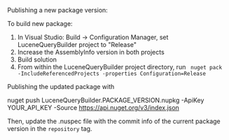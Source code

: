 Publishing a new package version:

To build new package:

1. In Visual Studio: Build -> Configuration Manager, set LuceneQueryBuilder project to "Release"
2. Increase the AssemblyInfo version in both projects
3. Build solution
4. From within the LuceneQueryBuilder project directory, run ` nuget pack -IncludeReferencedProjects -properties Configuration=Release`

Publishing the updated package with

nuget push LuceneQueryBuilder.PACKAGE_VERSION.nupkg -ApiKey YOUR_API_KEY -Source https://api.nuget.org/v3/index.json

Then, update the .nuspec file with the commit info of the current package version in the `repository` tag.